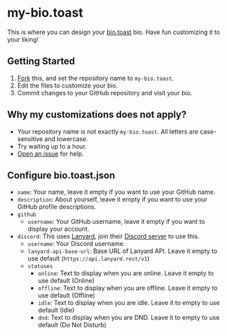 # my-bio.toast
This is where you can design your [bio.toast](https://github.com/lightly-toasted/bio.toast) bio.
Have fun customizing it to your liking!

## Getting Started
1. [Fork](https://github.com/lightly-toasted/bio.toast/fork) this, and set the repository name to `my-bio.toast`.
2. Edit the files to customize your bio.
3. Commit changes to your GitHub repository and visit your bio.

## Why my customizations does not apply?
- Your repository name is not exactly `my-bio.toast`. All letters are case-sensitive and lowercase.
- Try waiting up to a hour.
- [Open an issue](https://github.com/lightly-toasted/bio.toast/issues/new) for help.

## Configure bio.toast.json
- `name`: Your name, leave it empty if you want to use your GitHub name.
- `description`: About yourself, leave it empty if you want to use your GitHub profile descriptions.
- `github`
    - `username`: Your GitHub username, leave it empty if you want to display your account.
- `discord`: This uses [Lanyard](https://github.com/Phineas/lanyard), join their [Discord server](https://discord.gg/lanyard) to use this.
    - `username`: Your Discord username.
    - `lanyard-api-base-url`: Base URL of Lanyard API. Leave it empty to use default (`https://api.lanyard.rest/v1`)
    - `statuses`
        - `online`: Text to display when you are online. Leave it empty to use default (Online)
        - `offline`: Text to display when you are offline. Leave it empty to use default (Offline)
        - `idle`: Text to display when you are idle. Leave it to empty to use default (Idle)
        - `dnd`: Text to display when you are DND. Leave it to empty to use default (Do Not Disturb)